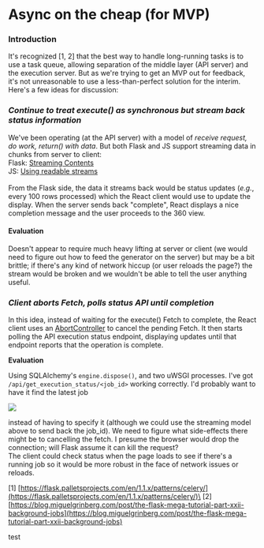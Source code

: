 # Async on the cheap (for MVP)

### Introduction

It's recognized \[1, 2] that the best way to handle long-running tasks is to use a task queue, allowing separation of the middle layer (API server) and the execution server. But as we're trying to get an MVP out for feedback, it's not unreasonable to use a less-than-perfect solution for the interim. Here's a few ideas for discussion:

### _Continue to treat execute() as synchronous but stream back status information_

We've been operating (at the API server) with a model of _receive request, do work, return() with data_. But both Flask and JS support streaming data in chunks from server to client:\
Flask: [Streaming Contents](https://flask.palletsprojects.com/en/1.1.x/patterns/streaming/)\
JS: [Using readable streams](https://developer.mozilla.org/en-US/docs/Web/API/Streams\_API/Using\_readable\_streams)\
\
From the Flask side, the data it streams back would be status updates (_e.g._, every 100 rows processed) which the React client would use to update the display. When the server sends back "complete", React displays a nice completion message and the user proceeds to the 360 view.

#### **Evaluation**

Doesn't appear to require much heavy lifting at server or client (we would need to figure out how to feed the generator on the server) but may be a bit brittle; if there's any kind of network hiccup (or user reloads the page?) the stream would be broken and we wouldn't be able to tell the user anything useful.

### _Client aborts Fetch, polls status API until completion_

In this idea, instead of waiting for the execute() Fetch to complete, the React client uses an [AbortController](https://developer.mozilla.org/en-US/docs/Web/API/AbortController/abort) to cancel the pending Fetch. It then starts polling the API execution status endpoint, displaying updates until that endpoint reports that the operation is complete.

**Evaluation**

Using SQLAlchemy's `engine.dispose()`, and two uWSGI processes. I've got `/api/get_execution_status/<job_id>` working correctly. I'd probably want to have it find the latest job

![](https://user-images.githubusercontent.com/11001850/112061042-4ceb9580-8b34-11eb-8dc7-fb9eede44d7d.png)

instead of having to specify it (although we could use the streaming model above to send back the job\_id). We need to figure what side-effects there might be to cancelling the fetch. I presume the browser would drop the connection; will Flask assume it can kill the request?\
The client could check status when the page loads to see if there's a running job so it would be more robust in the face of network issues or reloads.

\[1] [https://flask.palletsprojects.com/en/1.1.x/patterns/celery/](https://flask.palletsprojects.com/en/1.1.x/patterns/celery/)\
\[2] [https://blog.miguelgrinberg.com/post/the-flask-mega-tutorial-part-xxii-background-jobs](https://blog.miguelgrinberg.com/post/the-flask-mega-tutorial-part-xxii-background-jobs)


test
